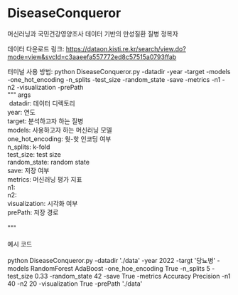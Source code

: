 # DiseaseConqueror
머신러닝과 국민건강영양조사 데이터 기반의 만성질환 질병 정복자

데이터 다운로드 링크: https://dataon.kisti.re.kr/search/view.do?mode=view&svcId=c3aaeefa557772ed8c57515a0793ffab

터미널 사용 방법: 
python DiseaseConqueror.py -datadir -year -target -models -one_hot_encoding -n_splits -test_size -random_state -save -metrics -n1 -n2 -visualization -prePath<br/>
"""
  args<br/>
    &nbsp;datadir: 데이터 디렉토리<br/>
    year: 연도<br/>
    target: 분석하고자 하는 질병<br/>
    models: 사용하고자 하는 머신러닝 모델<br/>
    one_hot_encoding: 웟-핫 인코딩 여부<br/>
    n_splits: k-fold<br/>
    test_size: test size<br/>
    random_state: random state<br/>
    save: 저장 여부<br/>
    metrics: 머신러닝 평가 지표<br/>
    n1: <br/>
    n2: <br/>
    visualization: 시각화 여부<br/>
    prePath: 저장 경로<br/>
<br/>"""<br/>
<br/>예시 코드<br/>
<br/>python DiseaseConqueror.py -datadir './data' -year 2022 -targt '당뇨병' -models RandomForest AdaBoost -one_hoe_encoding True -n_splits 5 -test_size 0.33 -random_state 42 -save True -metrics Accuracy Precision -n1 40 -n2 20 -visualization True -prePath './data'<br/>
